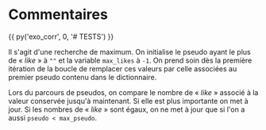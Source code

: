 # Commentaires

{{ py('exo_corr', 0, '# TESTS') }}

Il s'agit d'une recherche de maximum. On initialise le pseudo ayant le plus de « *like* » à `""` et la variable `max_likes` à `-1`. On prend soin dès la première itération de la boucle de remplacer ces valeurs par celle associées au premier pseudo contenu dans le dictionnaire.

Lors du parcours de pseudos, on compare le nombre de « *like* » associé à la valeur conservée jusqu'à maintenant. Si elle est plus importante on met à jour. Si les nombres de « *like* » sont égaux, on ne met à jour que si l'on a aussi `pseudo < max_pseudo`.


